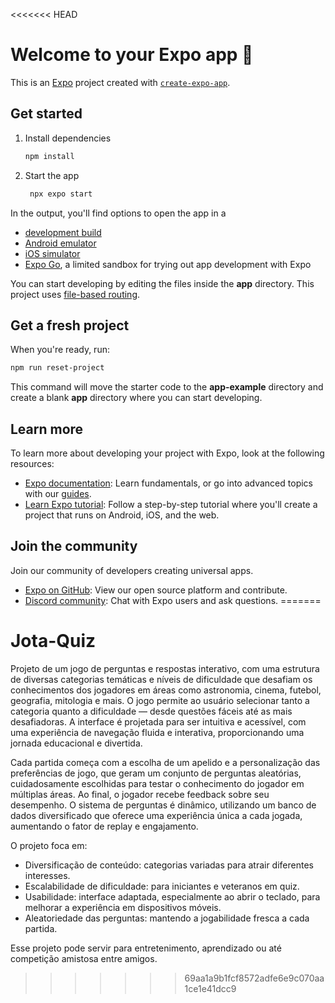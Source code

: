 <<<<<<< HEAD
# Welcome to your Expo app 👋

This is an [Expo](https://expo.dev) project created with [`create-expo-app`](https://www.npmjs.com/package/create-expo-app).

## Get started

1. Install dependencies

   ```bash
   npm install
   ```

2. Start the app

   ```bash
    npx expo start
   ```

In the output, you'll find options to open the app in a

- [development build](https://docs.expo.dev/develop/development-builds/introduction/)
- [Android emulator](https://docs.expo.dev/workflow/android-studio-emulator/)
- [iOS simulator](https://docs.expo.dev/workflow/ios-simulator/)
- [Expo Go](https://expo.dev/go), a limited sandbox for trying out app development with Expo

You can start developing by editing the files inside the **app** directory. This project uses [file-based routing](https://docs.expo.dev/router/introduction).

## Get a fresh project

When you're ready, run:

```bash
npm run reset-project
```

This command will move the starter code to the **app-example** directory and create a blank **app** directory where you can start developing.

## Learn more

To learn more about developing your project with Expo, look at the following resources:

- [Expo documentation](https://docs.expo.dev/): Learn fundamentals, or go into advanced topics with our [guides](https://docs.expo.dev/guides).
- [Learn Expo tutorial](https://docs.expo.dev/tutorial/introduction/): Follow a step-by-step tutorial where you'll create a project that runs on Android, iOS, and the web.

## Join the community

Join our community of developers creating universal apps.

- [Expo on GitHub](https://github.com/expo/expo): View our open source platform and contribute.
- [Discord community](https://chat.expo.dev): Chat with Expo users and ask questions.
=======
# Jota-Quiz
Projeto de um jogo de perguntas e respostas interativo, com uma estrutura de diversas categorias temáticas e níveis de dificuldade que desafiam os conhecimentos dos jogadores em áreas como astronomia, cinema, futebol, geografia, mitologia e mais. O jogo permite ao usuário selecionar tanto a categoria quanto a dificuldade — desde questões fáceis até as mais desafiadoras. A interface é projetada para ser intuitiva e acessível, com uma experiência de navegação fluida e interativa, proporcionando uma jornada educacional e divertida.

Cada partida começa com a escolha de um apelido e a personalização das preferências de jogo, que geram um conjunto de perguntas aleatórias, cuidadosamente escolhidas para testar o conhecimento do jogador em múltiplas áreas. Ao final, o jogador recebe feedback sobre seu desempenho. O sistema de perguntas é dinâmico, utilizando um banco de dados diversificado que oferece uma experiência única a cada jogada, aumentando o fator de replay e engajamento.

O projeto foca em:

- Diversificação de conteúdo: categorias variadas para atrair diferentes interesses.
- Escalabilidade de dificuldade: para iniciantes e veteranos em quiz.
- Usabilidade: interface adaptada, especialmente ao abrir o teclado, para melhorar a experiência em dispositivos móveis.
- Aleatoriedade das perguntas: mantendo a jogabilidade fresca a cada partida.

Esse projeto pode servir para entretenimento, aprendizado ou até competição amistosa entre amigos.
>>>>>>> 69aa1a9b1fcf8572adfe6e9c070aa1ce1e41dcc9